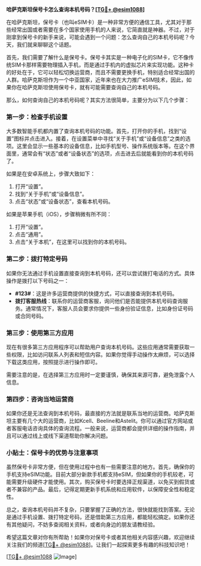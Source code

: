 **哈萨克斯坦保号卡怎么查询本机号码？[[TG💪+ @esim1088](https://t.me/s/esim1088)]**

在哈萨克斯坦，保号卡（也叫eSIM卡）是一种非常方便的通信工具，尤其对于那些经常出国或者需要在多个国家使用手机的人来说，它简直就是神器。不过，对于刚拿到保号卡的新手来说，可能会遇到一个问题：怎么查询自己的本机号码呢？今天，我们就来聊聊这个话题。

首先，我们需要了解什么是保号卡。保号卡其实是一种电子化的SIM卡，它不像传统SIM卡那样需要物理插入手机，而是通过手机内的虚拟芯片来实现功能。这种卡的好处在于，它可以轻松切换运营商，而且不需要更换手机，特别适合经常出国的人群。哈萨克斯坦作为一个中亚国家，近年来也在大力推广eSIM技术，因此，如果你在哈萨克斯坦使用保号卡，就有可能需要查询自己的本机号码。

那么，如何查询自己的本机号码呢？其实方法很简单，主要分为以下几个步骤：

### 第一步：检查手机设置

大多数智能手机都内置了查询本机号码的功能。首先，打开你的手机，找到“设置”图标并点击进入。接着，在设置菜单中寻找“关于手机”或“设备信息”之类的选项。这里会显示一些基本的设备信息，比如手机型号、操作系统版本等。在这个界面里，通常会有“状态”或者“设备状态”的选项，点击进去后就能看到你的本机号码了。

如果是在安卓系统上，步骤大致如下：
1. 打开“设置”。
2. 找到“关于手机”或“设备信息”。
3. 点击“状态”或“设备状态”，查看本机号码。

如果是苹果手机（iOS），步骤稍微有所不同：
1. 打开“设置”。
2. 点击“通用”。
3. 点击“关于本机”，在这里可以找到你的本机号码。

### 第二步：拨打特定号码

如果你无法通过手机设置直接查询到本机号码，还可以尝试拨打电话的方式。具体操作是拨打以下号码之一：

- **#123#**：这是许多运营商提供的快捷方式，可以直接查询到本机号码。
- **拨打客服热线**：联系你的运营商客服，询问他们是否能提供本机号码查询服务。通常情况下，客服人员会要求你提供一些身份验证信息，比如身份证号码或合同号码。

### 第三步：使用第三方应用

现在有很多第三方应用程序可以帮助用户查询本机号码。这些应用通常需要获取一些权限，比如访问联系人列表和短信内容。如果你觉得手动操作太麻烦，可以选择下载这类应用，按照提示进行操作即可。

需要注意的是，在选择第三方应用时一定要谨慎，确保其来源可靠，避免泄露个人信息。

### 第四步：咨询当地运营商

如果你还是无法查询到本机号码，最直接的方法就是联系当地的运营商。哈萨克斯坦主要有几个大的运营商，比如Kcell、Beeline和Astelit。你可以通过官方网站或者客服电话咨询具体的查询流程。一般来说，运营商都会提供详细的操作指南，并且可以通过线上或线下渠道帮助你解决问题。

### 小贴士：保号卡的优势与注意事项

虽然保号卡非常方便，但在使用过程中也有一些需要注意的地方。首先，确保你的手机支持eSIM功能。目前大部分新款手机都支持eSIM，但如果你的手机较老，可能需要升级硬件才能使用。其次，购买保号卡时要选择正规渠道，以免买到假货或者不兼容的产品。最后，记得定期更新手机系统和应用软件，以保障安全性和稳定性。

总之，查询本机号码并不复杂，只要掌握了正确的方法，很快就能找到答案。无论是通过手机设置、拨打特定号码，还是借助第三方应用，都能轻松搞定。如果你还有其他疑问，不妨多查阅相关资料，或者向身边的朋友请教经验。

希望这篇文章对你有所帮助！如果你对保号卡或者其他相关内容感兴趣，欢迎继续关注我们的频道[[TG💪+ @esim1088](https://t.me/s/esim1088)]。让我们一起探索更多有趣的科技知识吧！

[[TG💪+ @esim1088](https://t.me/s/esim1088) ![Image](https://i.postimg.cc/4NQfJmqS/Snipaste-2025-05-13-00-14-12.png)]